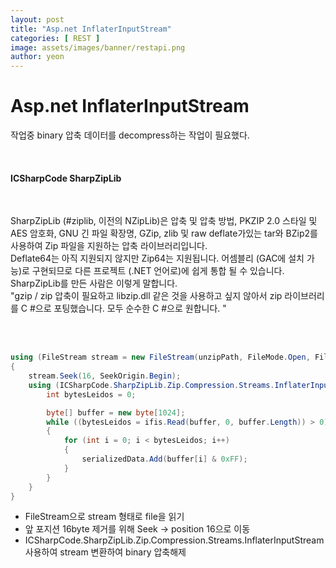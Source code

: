 ```yaml
---
layout: post
title: "Asp.net InflaterInputStream" 
categories: [ REST ]
image: assets/images/banner/restapi.png
author: yeon
---
```


# Asp.net InflaterInputStream
작업중 binary 압축 데이터를 decompress하는 작업이 필요했다.

<br>

#### ICSharpCode SharpZipLib

<br>

SharpZipLib (#ziplib, 이전의 NZipLib)은 압축 및 압축 방법, PKZIP 2.0 스타일 및 AES 암호화, GNU 긴 파일 확장명, GZip, zlib 및 raw deflate가있는 tar와 BZip2를 사용하여 Zip 파일을 지원하는 압축 라이브러리입니다. <br>
Deflate64는 아직 지원되지 않지만 Zip64는 지원됩니다. 어셈블리 (GAC에 설치 가능)로 구현되므로 다른 프로젝트 (.NET 언어로)에 쉽게 통합 될 수 있습니다. SharpZipLib를 만든 사람은 이렇게 말합니다. <br>
"gzip / zip 압축이 필요하고 libzip.dll 같은 것을 사용하고 싶지 않아서 zip 라이브러리를 C #으로 포팅했습니다. 모두 순수한 C #으로 원합니다. " 

<br><br>


```c#
using (FileStream stream = new FileStream(unzipPath, FileMode.Open, FileAccess.Read))
{
    stream.Seek(16, SeekOrigin.Begin);
    using (ICSharpCode.SharpZipLib.Zip.Compression.Streams.InflaterInputStream ifis = new ICSharpCode.SharpZipLib.Zip.Compression.Streams.InflaterInputStream(stream)) {
        int bytesLeidos = 0;

        byte[] buffer = new byte[1024];
        while ((bytesLeidos = ifis.Read(buffer, 0, buffer.Length)) > 0)
        {
            for (int i = 0; i < bytesLeidos; i++)
            {
                serializedData.Add(buffer[i] & 0xFF);
            }
        }
    }
}
```

- FileStream으로 stream 형태로 file을 읽기
- 앞 포지션 16byte 제거를 위해 Seek -> position 16으로 이동
- ICSharpCode.SharpZipLib.Zip.Compression.Streams.InflaterInputStream 사용하여 stream 변환하여 binary 압축해제


<br><br><br>